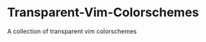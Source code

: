 Transparent-Vim-Colorschemes
============================

A collection of transparent vim colorschemes
